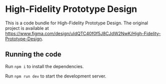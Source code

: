 
  # High-Fidelity Prototype Design

  This is a code bundle for High-Fidelity Prototype Design. The original project is available at https://www.figma.com/design/uIdQTC40f0f5J8CJdW2NwK/High-Fidelity-Prototype-Design.

  ## Running the code

  Run `npm i` to install the dependencies.

  Run `npm run dev` to start the development server.
  